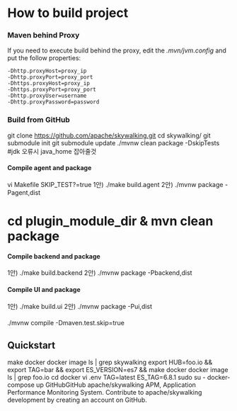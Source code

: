 # How to build project
### Maven behind Proxy
If you need to execute build behind the proxy, edit the *.mvn/jvm.config* and put the follow properties:
```properties
-Dhttp.proxyHost=proxy_ip
-Dhttp.proxyPort=proxy_port
-Dhttps.proxyHost=proxy_ip
-Dhttps.proxyPort=proxy_port
-Dhttp.proxyUser=username
-Dhttp.proxyPassword=password
```
### Build from GitHub
git clone https://github.com/apache/skywalking.git
cd skywalking/
git submodule init
git submodule update
./mvnw clean package -DskipTests #jdk 오류시 java_home 잡아줄것

#### Compile agent and package
vi Makefile
SKIP_TEST?=true
1안)
./make build.agent
2안)
./mvnw package -Pagent,dist
# cd plugin_module_dir & mvn clean package
#### Compile backend and package
1안)
./make build.backend
2안)
./mvnw package -Pbackend,dist
####  Compile UI and package
1안)
./make build.ui
2안)
./mvnw package -Pui,dist
####
./mvnw compile -Dmaven.test.skip=true
## Quickstart
make docker
docker image ls | grep skywalking
export HUB=foo.io && export TAG=bar && export ES_VERSION=es7 && make docker
docker image ls | grep foo.io
cd docker
vi .env
TAG=latest
ES_TAG=6.8.1
sudo su -
docker-compose up
GitHubGitHub
apache/skywalking
APM, Application Performance Monitoring System. Contribute to apache/skywalking development by creating an account on GitHub.


